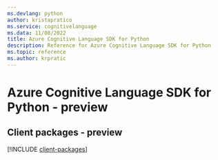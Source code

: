 ```yaml
---
ms.devlang: python
author: kristapratico
ms.service: cognitivelanguage
ms.data: 11/08/2022
title: Azure Cognitive Language SDK for Python
description: Reference for Azure Cognitive Language SDK for Python
ms.topic: reference
ms.author: krpratic
---
```

# Azure Cognitive Language SDK for Python - preview

## Client packages - preview
[!INCLUDE [client-packages](cognitive-language-client-index.md)]
